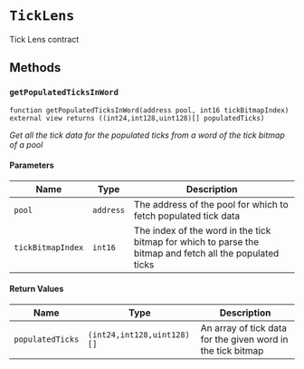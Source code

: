 
# `TickLens`

    
Tick Lens contract

    
## Methods
### `getPopulatedTicksInWord`
```solidity
function getPopulatedTicksInWord(address pool, int16 tickBitmapIndex) external view returns ((int24,int128,uint128)[] populatedTicks)
```

            

            
*Get all the tick data for the populated ticks from a word of the tick bitmap of a pool*
#### Parameters

| Name | Type | Description |
|---|---|---|
| `pool` | `address` | The address of the pool for which to fetch populated tick data |
| `tickBitmapIndex` | `int16` | The index of the word in the tick bitmap for which to parse the bitmap and fetch all the populated ticks |

#### Return Values

| Name | Type | Description |
|---|---|---|
| `populatedTicks` | `(int24,int128,uint128)[]` | An array of tick data for the given word in the tick bitmap |


